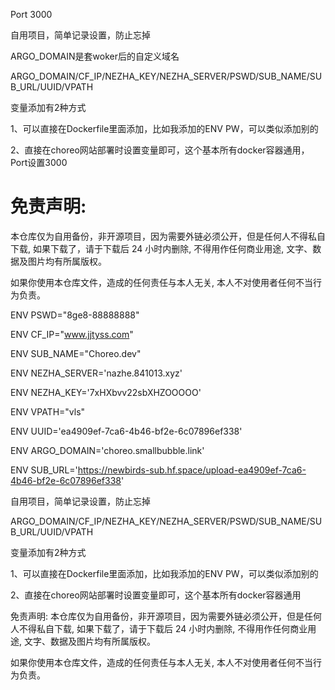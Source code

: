 Port 3000

自用项目，简单记录设置，防止忘掉

ARGO_DOMAIN是套woker后的自定义域名

ARGO_DOMAIN/CF_IP/NEZHA_KEY/NEZHA_SERVER/PSWD/SUB_NAME/SUB_URL/UUID/VPATH

变量添加有2种方式

1、可以直接在Dockerfile里面添加，比如我添加的ENV PW，可以类似添加别的

2、直接在choreo网站部署时设置变量即可，这个基本所有docker容器通用，     Port设置3000


# 免责声明:

本仓库仅为自用备份，非开源项目，因为需要外链必须公开，但是任何人不得私自下载, 如果下载了，请于下载后 24 小时内删除, 不得用作任何商业用途, 文字、数据及图片均有所属版权。 

如果你使用本仓库文件，造成的任何责任与本人无关, 本人不对使用者任何不当行为负责。


ENV PSWD="8ge8-88888888"

ENV CF_IP="www.jjtyss.com"

ENV SUB_NAME="Choreo.dev"

ENV NEZHA_SERVER='nazhe.841013.xyz'

ENV NEZHA_KEY='7xHXbvv22sbXHZOOOOO'

ENV VPATH="vls"

ENV UUID='ea4909ef-7ca6-4b46-bf2e-6c07896ef338'

ENV ARGO_DOMAIN='choreo.smallbubble.link'

ENV SUB_URL='https://newbirds-sub.hf.space/upload-ea4909ef-7ca6-4b46-bf2e-6c07896ef338'


自用项目，简单记录设置，防止忘掉

ARGO_DOMAIN/CF_IP/NEZHA_KEY/NEZHA_SERVER/PSWD/SUB_NAME/SUB_URL/UUID/VPATH

变量添加有2种方式

1、可以直接在Dockerfile里面添加，比如我添加的ENV PW，可以类似添加别的

2、直接在choreo网站部署时设置变量即可，这个基本所有docker容器通用

免责声明:
本仓库仅为自用备份，非开源项目，因为需要外链必须公开，但是任何人不得私自下载, 如果下载了，请于下载后 24 小时内删除, 不得用作任何商业用途, 文字、数据及图片均有所属版权。

如果你使用本仓库文件，造成的任何责任与本人无关, 本人不对使用者任何不当行为负责。

